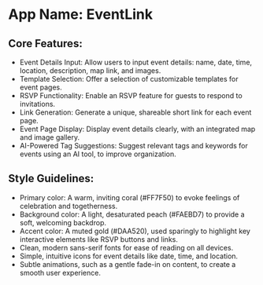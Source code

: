 # **App Name**: EventLink

## Core Features:

- Event Details Input: Allow users to input event details: name, date, time, location, description, map link, and images.
- Template Selection: Offer a selection of customizable templates for event pages.
- RSVP Functionality: Enable an RSVP feature for guests to respond to invitations.
- Link Generation: Generate a unique, shareable short link for each event page.
- Event Page Display: Display event details clearly, with an integrated map and image gallery.
- AI-Powered Tag Suggestions: Suggest relevant tags and keywords for events using an AI tool, to improve organization.

## Style Guidelines:

- Primary color: A warm, inviting coral (#FF7F50) to evoke feelings of celebration and togetherness.
- Background color: A light, desaturated peach (#FAEBD7) to provide a soft, welcoming backdrop.
- Accent color: A muted gold (#DAA520), used sparingly to highlight key interactive elements like RSVP buttons and links.
- Clean, modern sans-serif fonts for ease of reading on all devices.
- Simple, intuitive icons for event details like date, time, and location.
- Subtle animations, such as a gentle fade-in on content, to create a smooth user experience.